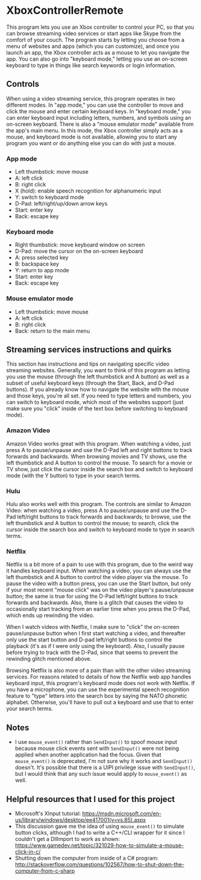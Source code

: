 # XboxControllerRemote

This program lets you use an Xbox controller to control your PC, so that you can browse streaming
video services or start apps like Skype from the comfort of your couch. The program starts by
letting you choose from a menu of websites and apps (which you can customize), and once you launch
an app, the Xbox controller acts as a mouse to let you navigate the app. You can also go into
"keyboard mode," letting you use an on-screen keyboard to type in things like search keywords or
login information.

## Controls

When using a video streaming service, this program operates in two different modes. In "app mode,"
you can use the controller to move and click the mouse and enter certain keyboard keys. In
"keyboard mode," you can enter keyboard input including letters, numbers, and symbols using an
on-screen keyboard. There is also a "mouse emulator mode" available from the app's main menu. In
this mode, the Xbox controller simply acts as a mouse, and keyboard mode is not available, allowing
you to start any program you want or do anything else you can do with just a mouse.

### App mode

* Left thumbstick: move mouse
* A: left click
* B: right click
* X (hold): enable speech recognition for alphanumeric input
* Y: switch to keyboard mode
* D-Pad: left/right/up/down arrow keys
* Start: enter key
* Back: escape key

### Keyboard mode

* Right thumbstick: move keyboard window on screen
* D-Pad: move the cursor on the on-screen keyboard
* A: press selected key
* B: backspace key
* Y: return to app mode
* Start: enter key
* Back: escape key

### Mouse emulator mode

* Left thumbstick: move mouse
* A: left click
* B: right click
* Back: return to the main menu

## Streaming services instructions and quirks

This section has instructions and tips on navigating specific video streaming websites. Generally,
you want to think of this program as letting you use the mouse (through the left thumbstick and A
button) as well as a subset of useful keyboard keys (through the Start, Back, and D-Pad buttons).
If you already know how to navigate the website with the mouse and those keys, you're all set. If
you need to type letters and numbers, you can switch to keyboard mode, which most of the websites
support (just make sure you "click" inside of the text box before switching to keyboard mode).

### Amazon Video

Amazon Video works great with this program. When watching a video, just press A to pause/unpause and
use the D-Pad left and right buttons to track forwards and backwards. When browsing movies and TV
shows, use the left thumbstick and A button to control the mouse. To search for a movie or TV show,
just click the cursor inside the search box and switch to keyboard mode (with the Y button) to type
in your search terms.

### Hulu

Hulu also works well with this program. The controls are similar to Amazon Video: when watching a
video, press A to pause/unpause and use the D-Pad left/right buttons to track forwards and
backwards; to browse, use the left thumbstick and A button to control the mouse; to search, click
the cursor inside the search box and switch to keyboard mode to type in search terms.

### Netflix

Netflix is a bit more of a pain to use with this program, due to the weird way it handles keyboard
input. When watching a video, you can always use the left thumbstick and A button to control the
video player via the mouse. To pause the video with a button press, you can use the Start button,
but only if your most recent "mouse click" was on the video player's pause/unpause button; the same
is true for using the D-Pad left/right buttons to track forwards and backwards. Also, there is a
glitch that causes the video to occasionally start tracking from an earlier time when you press
the D-Pad, which ends up rewinding the video.

When I watch videos with Netflix, I make sure to "click" the on-screen pause/unpause button when I
first start watching a video, and thereafter only use the start button and D-pad left/right buttons
to control the playback (it's as if I were only using the keyboard). Also, I usually pause before
trying to track with the D-Pad, since that seems to prevent the rewinding glitch mentioned above.

Browsing Netflix is also more of a pain than with the other video streaming services. For reasons
related to details of how the Netflix web app handles keyboard input, this program's keyboard mode
does not work with Netflix. If you have a microphone, you can use the experimental speech
recognition feature to "type" letters into the search box by saying the NATO phonetic alphabet.
Otherwise, you'll have to pull out a keyboard and use that to enter your search terms.

## Notes

* I use `mouse_event()` rather than `SendInput()` to spoof mouse input because
mouse click events sent with `SendInput()` were not being applied when another
application had the focus. Given that `mouse_event()` is deprecated, I'm not
sure why it works and `SendInput()` doesn't. It's possible that there is a
UIPI privilege issue with `SendInput()`, but I would think that any such issue
would apply to `mouse_event()` as well.

## Helpful resources that I used for this project

* Microsoft's XInput tutorial: https://msdn.microsoft.com/en-us/library/windows/desktop/ee417001(v=vs.85).aspx
* This discussion gave me the idea of using `mouse_event()` to simulate button clicks, although I had to write a C++/CLI wrapper for it since I couldn't get a DllImport to work as shown: https://www.gamedev.net/topic/321029-how-to-simulate-a-mouse-click-in-c/
* Shutting down the computer from inside of a C# program: http://stackoverflow.com/questions/102567/how-to-shut-down-the-computer-from-c-sharp
